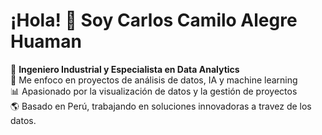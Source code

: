 # ¡Hola! 👋 Soy Carlos Camilo Alegre Huaman
🌟 **Ingeniero Industrial y Especialista en Data Analytics**  
🎯 Me enfoco en proyectos de análisis de datos, IA y machine learning  
📊 Apasionado por la visualización de datos y la gestión de proyectos  
🌎 Basado en Perú, trabajando en soluciones innovadoras a travez de los datos.


